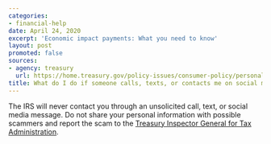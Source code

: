 ```yaml
---
categories:
- financial-help
date: April 24, 2020
excerpt: 'Economic impact payments: What you need to know'
layout: post
promoted: false
sources:
- agency: treasury
  url: https://home.treasury.gov/policy-issues/consumer-policy/personal-finance-and-consumer-protection-steps-for-quicker-financial-relief
title: What do I do if someone calls, texts, or contacts me on social media claiming to be from the IRS?
---
```


The IRS will never contact you through an unsolicited call, text, or social media message. Do not share your personal information with possible scammers and report the scam to the [Treasury Inspector General for Tax Administration](https://www.treasury.gov/tigta/coronavirus.shtml).
